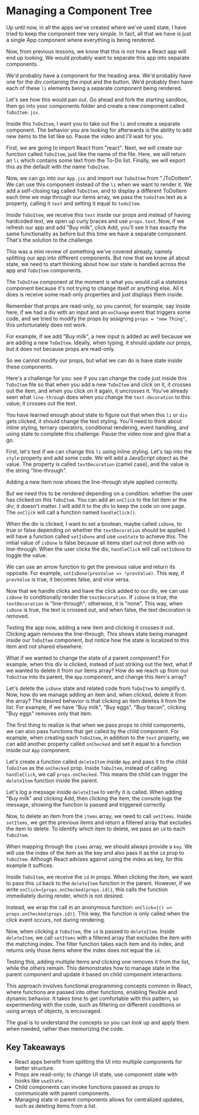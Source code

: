 # Managing a Component Tree

Up until now, in all the apps we've created where we've used state, I have tried to keep the component tree very simple. In fact, all that we have is just a single App component where everything is being rendered.

Now, from previous lessons, we know that this is not how a React app will end up looking. We would probably want to separate this app into separate components.

We'd probably have a component for the heading area. We'd probably have one for the div containing the input and the button. We'd probably then have each of these `li` elements being a separate component being rendered.

Let's see how this would pan out. Go ahead and fork the starting sandbox, then go into your components folder and create a new component called `ToDoItem.jsx`.

Inside this `ToDoItem`, I want you to take out the `li` and create a separate component. The behavior you are looking for afterwards is the ability to add new items to the list like so. Pause the video and I'll wait for you.

First, we are going to import React from "react". Next, we will create our function called `ToDoItem`, just like the name of the file. Here, we will return an `li` which contains some text from the To-Do list. Finally, we will export this as the default with the name `ToDoItem`.

Now, we can go into our `App.jsx` and import our `ToDoItem` from "./ToDoItem". We can use this component instead of the `li` when we want to render it. We add a self-closing tag called `ToDoItem`, and to display a different ToDoItem each time we map through our items array, we pass the `todoItem` text as a property, calling it `text` and setting it equal to `todoItem`.

Inside `ToDoItem`, we receive this `text` inside our props and instead of having hardcoded text, we open up curly braces and use `props.text`. Now, if we refresh our app and add "Buy milk", click Add, you'll see it has exactly the same functionality as before but this time we have a separate component. That's the solution to the challenge.

This was a mini review of something we've covered already, namely splitting our app into different components. But now that we know all about state, we need to start thinking about how our state is handled across the app and `ToDoItem` components.

The `ToDoItem` component at the moment is what you would call a stateless component because it's not trying to change itself or anything else. All it does is receive some read-only properties and just displays them inside.

Remember that props are read-only, so you cannot, for example, say inside here, if we had a div with an input and an `onChange` event that triggers some code, and we tried to modify the props by assigning `props = "new Thing"`, this unfortunately does not work.

For example, if we add "Buy milk", a new input is added as well because we are adding a new `ToDoItem`. Ideally, when typing, it should update our props, but it does not because props are read-only.

So we cannot modify our props, but what we can do is have state inside these components.

Here's a challenge for you: see if you can change the code just inside this `ToDoItem` file so that when you add a new `ToDoItem` and click on it, it crosses out the item, and when you click on it again, it uncrosses it. You've already seen what `line-through` does when you change the `text-decoration` to this value; it crosses out the text.

You have learned enough about state to figure out that when this `li` or `div` gets clicked, it should change the text styling. You'll need to think about inline styling, ternary operators, conditional rendering, event handling, and using state to complete this challenge. Pause the video now and give that a go.

First, let's test if we can change this `li` using inline styling. Let's tap into the `style` property and add some code. We will add a JavaScript object as the value. The property is called `textDecoration` (camel case), and the value is the string "line-through".

Adding a new item now shows the line-through style applied correctly.

But we need this to be rendered depending on a condition: whether the user has clicked on this `ToDoItem`. You can add an `onClick` to the list item or the div; it doesn't matter. I will add it to the div to keep the code on one page. The `onClick` will call a function named `handleClick()`.

When the div is clicked, I want to set a boolean, maybe called `isDone`, to true or false depending on whether the `textDecoration` should be applied. I will have a function called `setIsDone` and use `useState` to achieve this. The initial value of `isDone` is false because all items start out not done with no line-through. When the user clicks the div, `handleClick` will call `setIsDone` to toggle the value.

We can use an arrow function to get the previous value and return its opposite. For example, `setIsDone(prevValue => !prevValue)`. This way, if `prevValue` is true, it becomes false, and vice versa.

Now that we handle clicks and have the click added to our div, we can use `isDone` to conditionally render the `textDecoration`. If `isDone` is true, the `textDecoration` is "line-through"; otherwise, it is "none". This way, when `isDone` is true, the text is crossed out, and when false, the text decoration is removed.

Testing the app now, adding a new item and clicking it crosses it out. Clicking again removes the line-through. This shows state being managed inside our `ToDoItem` component, but notice how the state is localized to this item and not shared elsewhere.

What if we wanted to change the state of a parent component? For example, when this div is clicked, instead of just striking out the text, what if we wanted to delete it from our items array? How do we reach up from our `ToDoItem` into its parent, the `App` component, and change this item's array?

Let's delete the `isDone` state and related code from `ToDoItem` to simplify it. Now, how do we manage adding an item and, when clicked, delete it from the array? The desired behavior is that clicking an item deletes it from the list. For example, if we have "Buy milk", "Buy eggs", "Buy bacon", clicking "Buy eggs" removes only that item.

The first thing to realize is that when we pass props to child components, we can also pass functions that get called by the child component. For example, when creating each `ToDoItem`, in addition to the `text` property, we can add another property called `onChecked` and set it equal to a function inside our `App` component.

Let's create a function called `deleteItem` inside `App` and pass it to the child `ToDoItem` as the `onChecked` prop. Inside `ToDoItem`, instead of calling `handleClick`, we call `props.onChecked`. This means the child can trigger the `deleteItem` function inside the parent.

Let's log a message inside `deleteItem` to verify it is called. When adding "Buy milk" and clicking Add, then clicking the item, the console logs the message, showing the function is passed and triggered correctly.

Now, to delete an item from the `items` array, we need to call `setItems`. Inside `setItems`, we get the previous items and return a filtered array that excludes the item to delete. To identify which item to delete, we pass an `id` to each `ToDoItem`.

When mapping through the `items` array, we should always provide a `key`. We will use the index of the item as the key and also pass it as the `id` prop to `ToDoItem`. Although React advises against using the index as key, for this example it suffices.

Inside `ToDoItem`, we receive the `id` in props. When clicking the item, we want to pass this `id` back to the `deleteItem` function in the parent. However, if we write `onClick={props.onChecked(props.id)}`, this calls the function immediately during render, which is not desired.

Instead, we wrap the call in an anonymous function: `onClick={() => props.onChecked(props.id)}`. This way, the function is only called when the click event occurs, not during rendering.

Now, when clicking a `ToDoItem`, the `id` is passed to `deleteItem`. Inside `deleteItem`, we call `setItems` with a filtered array that excludes the item with the matching index. The filter function takes each item and its index, and returns only those items where the index does not equal the `id`.

Testing this, adding multiple items and clicking one removes it from the list, while the others remain. This demonstrates how to manage state in the parent component and update it based on child component interactions.

This approach involves functional programming concepts common in React, where functions are passed into other functions, enabling flexible and dynamic behavior. It takes time to get comfortable with this pattern, so experimenting with the code, such as filtering on different conditions or using arrays of objects, is encouraged.

The goal is to understand the concepts so you can look up and apply them when needed, rather than memorizing the code.

## Key Takeaways

- React apps benefit from splitting the UI into multiple components for better structure.
- Props are read-only; to change UI state, use component state with hooks like `useState`.
- Child components can invoke functions passed as props to communicate with parent components.
- Managing state in parent components allows for centralized updates, such as deleting items from a list.
